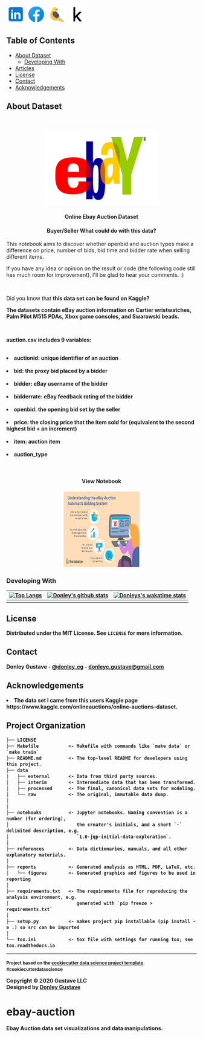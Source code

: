 <!--
*** Thanks for checking out this README Template. If you have a suggestion that would
*** make this better, please fork the repo and create a pull request or simply open
*** an issue with the tag "enhancement".
*** Thanks again! Now go create something AMAZING! :D
***
***
***
*** To avoid retyping too much info. Do a search and replace for the following:
*** github_username, repo_name, twitter_handle, email
-->




<!-- PROJECT SHIELDS -->
<!--
*** I'm using markdown "reference style" links for readability.
*** Reference links are enclosed in brackets [ ] instead of parentheses ( ).
*** See the bottom of this document for the declaration of the reference variables
*** for contributors-url, forks-url, etc. This is an optional, concise syntax you may use.
*** https://www.markdownguide.org/basic-syntax/#reference-style-links
-->
<!-- [![Ebay][ebay-shield]][ebay-url] -->
[![LinkedIn][linkedin-shield]][linkedin-url]
[![Facebook][facebook-shield]][facebook-url]
[![Twitter][twitter-shield]][twitter-url]
[![Kaggle][kaggle-shield]][kaggle-url]

<!-- TABLE OF CONTENTS -->
## Table of Contents
* [About Dataset](#about-dataset)
  * [Developing With](#developing-with)
* [Articles](#articles)
* [License](#license)
* [Contact](#contact)
* [Acknowledgements](#acknowledgements)


<!-- ABOUT -->
## About Dataset

  <br />
  <p align="center">
  <a href="https://github.com/dgustave/dgustave">
    <img src="/reports/figures/ebay.png" alt="Logo" width="300" height="200">
    <!-- <img src="images/marvinm.png" alt="Logo" width="120" height="120"> -->
  </a>

  <h4 align="center">Online Ebay Auction Dataset</h4>
   <h4 align="center"><strong>Buyer/Seller </strong>What could do with this data?</h4>
   

  <p align="center">
    <p>  This notebook aims to discover whether openbid and auction types make a difference on price, number of bids, bid time and bidder rate when selling different items.

If you have any idea or opinion on the result or code (the following code still has much room for improvement), I'll be glad to hear your comments. :) 
    </p>
    <br>
      <p>Did you know that <strong>this data set can be found on Kaggle?</p>
    <p>The datasets contain eBay auction information on Cartier wristwatches, Palm Pilot M515 PDAs, Xbox game consoles, and Swarowski beads.</p><br>
    <p>auction.csv includes 9 variables:</p><br>
    <li>auctionid: unique identifier of an auction</li><br>
    <li>bid: the proxy bid placed by a bidder</li><br>
    <li>bidder: eBay username of the bidder</li><br>
    <li>bidderrate: eBay feedback rating of the bidder</li><br>
    <li>openbid: the opening bid set by the seller</li><br>
    <li>price: the closing price that the item sold for (equivalent to the second highest bid + an increment)</li><br>
    <li>item: auction item</li><br>
    <li>auction_type</li><br>
    <br />

  <h4 align="center">View Notebook</h4>
  <p align="center">
  <a href="https://github.com/dgustave/ebay-auction/notebooks/ebay.ipynb">
    <img src="reports/figures/aebay.png" alt="Logo" width="200" height="200">
  </a>


<!-- MARKDOWN LINKS & ICONS -->
<!-- https://www.markdownguide.org/basic-syntax/#reference-style-links -->
[license-shield]: icons/certified.png 
[license-url]: https://github.com/dgustave/README-Template/blob/master/LICENSE.txt>
[linkedin-url]: https://www.linkedin.com/in/donleygustave/
[linkedin-shield]: reports/icons/linkedin.png
[twitter-url]: https://twitter.com/donley_cg
[twitter-shield]: reports/icons/twitter.png
[facebook-url]: https://www.facebook.com/dgustave
[facebook-shield]: reports/icons/facebook.png
[kaggle-url]: https://www.kaggle.com/donleygustave/ebay-online-auction-notebook
[kaggle-shield]:  reports/icons/kaggle.png
[ebay-url]: https://careers.ebayinc.com/students-recent-grads/
[ebay-shield]:  reports/figures/ebay.png

<!-- MARKDOWN LINKS & IMAGES -->
<!-- [project-screenshot]: /reports/figures/bid_items.png -->




### Developing With

  | [![Top Langs](https://github-readme-stats.vercel.app/api/top-langs/?username=dgustave)](https://github.com/dgustave/ebay-auction/github-readme-stats)         | [![Donley's github stats](https://github-readme-stats.vercel.app/api?username=dgustave)](https://github.com/dgustave/ebay-auction/github-readme-stats)     |   [![Donleys's wakatime stats](https://github-readme-stats.vercel.app/api/wakatime?username=dgustave)](https://github.com/dgustave/ebay-auction/github-readme-stats)
  | ---------------------------------------- | ---------------------------------------- | --------------------------------------| 
  |                                          |                                          |                                       |
        


<!-- LICENSE -->
## License
Distributed under the MIT License. See `LICENSE` for more information.


<!-- CONTACT -->
## Contact
Donley Gustave - [@donley_cg](https://twitter.com/donley_cg) - donleyc.gustave@gmail.com


<!-- ACKNOWLEDGEMENTS -->
## Acknowledgements
<li> The data set I came from this users Kaggle page https://www.kaggle.com/onlineauctions/online-auctions-dataset. </li>



Project Organization
------------

    ├── LICENSE
    ├── Makefile           <- Makefile with commands like `make data` or `make train`
    ├── README.md          <- The top-level README for developers using this project.
    ├── data
    │   ├── external       <- Data from third party sources.
    │   ├── interim        <- Intermediate data that has been transformed.
    │   ├── processed      <- The final, canonical data sets for modeling.
    │   └── raw            <- The original, immutable data dump.
    │
    │
    ├── notebooks          <- Jupyter notebooks. Naming convention is a number (for ordering),
    │                         the creator's initials, and a short `-` delimited description, e.g.
    │                         `1.0-jqp-initial-data-exploration`.
    │
    ├── references         <- Data dictionaries, manuals, and all other explanatory materials.
    │
    ├── reports            <- Generated analysis as HTML, PDF, LaTeX, etc.
    │   └── figures        <- Generated graphics and figures to be used in reporting
    │
    ├── requirements.txt   <- The requirements file for reproducing the analysis environment, e.g.
    │                         generated with `pip freeze > requirements.txt`
    │
    ├── setup.py           <- makes project pip installable (pip install -e .) so src can be imported
    │
    └── tox.ini            <- tox file with settings for running tox; see tox.readthedocs.io


--------

<p><small>Project based on the <a target="_blank" href="https://drivendata.github.io/cookiecutter-data-science/">cookiecutter data science project template</a>. #cookiecutterdatascience</small></p>

<!-- Footer -->
<footer id="footer">
<p class="copyright">Copyright &copy; 2020 Gustave LLC
<br>Designed by <a rel="nofollow" href="https://www.facebook.com/dgustave">Donley Gustave</a></p>
</footer>


ebay-auction
==============================

Ebay Auction data set visualizations and data manipulations. 
